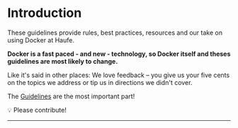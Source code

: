 Introduction
============

These guidelines provide rules, best practices, resources and our take on using Docker at Haufe.

__Docker is a fast paced - and new - technology, so Docker itself and theses guidelines are most likely to change.__

Like it's said in other places: We love feedback – you give us
your five cents on the topics we address or tip us in directions we didn't cover.

The [Guidelines](./Guidelines/Guidelines) are the most important part!

:bulb: Please contribute!

---

